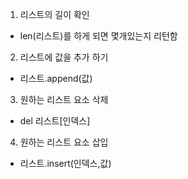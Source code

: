 1. 리스트의 길이 확인
- len(리스트)를 하게 되면 몇개있는지 리턴함
2. 리스트에 값을 추가 하기
- 리스트.append(값)
 3. 원하는 리스트 요소 삭제
- del 리스트[인덱스]
4. 원하는 리스트 요소 삽입
- 리스트.insert(인덱스,값)